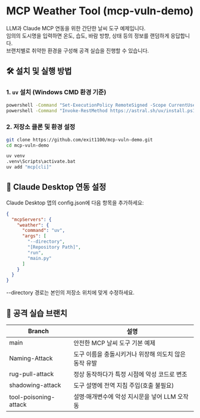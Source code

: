 # MCP Weather Tool (mcp-vuln-demo)

LLM과 Claude MCP 연동을 위한 간단한 날씨 도구 예제입니다.  
임의의 도시명을 입력하면 온도, 습도, 바람 방향, 상태 등의 정보를 랜덤하게 응답합니다.  
브랜치별로 취약한 환경을 구성해 공격 실습을 진행할 수 있습니다.


## 🛠 설치 및 실행 방법

### 1. `uv` 설치 (Windows CMD 환경 기준)

```bash
powershell -Command "Set-ExecutionPolicy RemoteSigned -Scope CurrentUser"
powershell -Command "Invoke-RestMethod https://astral.sh/uv/install.ps1 | Invoke-Expression"
```

### 2. 저장소 클론 및 환경 설정
```bash
git clone https://github.com/exit1100/mcp-vuln-demo.git
cd mcp-vuln-demo

uv venv
.venv\Scripts\activate.bat
uv add "mcp[cli]"
```


## 🧠 Claude Desktop 연동 설정
Claude Desktop 앱의 config.json에 다음 항목을 추가하세요:
```json
{
  "mcpServers": {
    "weather": {
      "command": "uv",
      "args": [
        "--directory",
        "[Repository Path]",
        "run",
        "main.py"
      ]
    }
  }
}
```
--directory 경로는 본인의 저장소 위치에 맞게 수정하세요.


## 🧪 공격 실습 브랜치

| Branch | 설명 |
|--------|------|
| main | 안전한 MCP 날씨 도구 기본 예제 |
| Naming-Attack | 도구 이름을 충돌시키거나 위장해 의도치 않은 동작 유발 |
| rug-pull-attack | 정상 동작하다가 특정 시점에 악성 코드로 변조 |
| shadowing-attack | 도구 설명에 전역 지침 주입(호출 불필요) |
| tool-poisoning-attack | 설명·매개변수에 악성 지시문을 넣어 LLM 오작동 |



